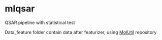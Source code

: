 # mlqsar
QSAR pipeline with statistical test

Data_feature folder contain data after featurizer, using [MolUtil](https://github.com/TieuLongPhan/MolUtil) repository
